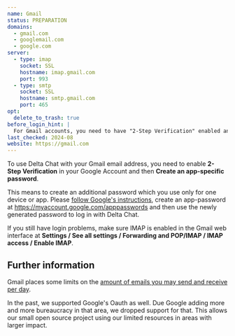 ```yaml
---
name: Gmail
status: PREPARATION
domains:
  - gmail.com
  - googlemail.com
  - google.com
server:
  - type: imap
    socket: SSL
    hostname: imap.gmail.com
    port: 993
  - type: smtp
    socket: SSL
    hostname: smtp.gmail.com
    port: 465
opt:
  delete_to_trash: true
before_login_hint: |
  For Gmail accounts, you need to have "2-Step Verification" enabled and create an app-password.
last_checked: 2024-08
website: https://gmail.com
---
```


To use Delta Chat with your Gmail email address,
you need to enable **2-Step Verification** in your Google Account
and then **Create an app-specific password**.

This means to create an additional password which you use only for one device or app.
Please [follow Google's instructions](https://support.google.com/accounts/answer/185833),
create an app-password at <https://myaccount.google.com/apppasswords>
and then use the newly generated password to log in with Delta Chat.

If you still have login problems,
make sure IMAP is enabled in the Gmail web interface
at **Settings / See all settings / Forwarding and POP/IMAP / IMAP access / Enable IMAP**.

## Further information

Gmail places some limits on the [amount of emails you may send and receive per day](https://support.google.com/mail/answer/22839).

In the past, we supported Google's Oauth as well.
Due Google adding more and more bureaucracy in that area,
we dropped support for that.
This allows our small open source project
using our limited resources
in areas with larger impact.
